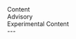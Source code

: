 <!-- .slide: data-background-color="var(--selective)" -->
<div class="content-warning">
  <div>Content</div>
  <div>Advisory</div>
  <div>Experimental Content</div>
</div>
---
<!-- End Deck -->